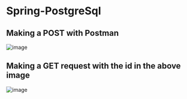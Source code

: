﻿# Spring-PostgreSql
## Making a POST with Postman
![image](https://user-images.githubusercontent.com/69254834/222045135-7cf76d00-2716-49c6-8555-972d0cb4c401.png)
## Making a GET request with the id in the above image
![image](https://user-images.githubusercontent.com/69254834/222045187-429ea2f3-b4a7-4290-81cc-ff6843c95212.png)
